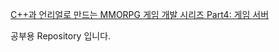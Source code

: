 

[C++과 언리얼로 만드는 MMORPG 게임 개발 시리즈 Part4: 게임 서버]([https://www.inflearn.com/course/%EC%96%B8%EB%A6%AC%EC%96%BC-3d-mmorpg-4/dashboard)

공부용 Repository 입니다.
